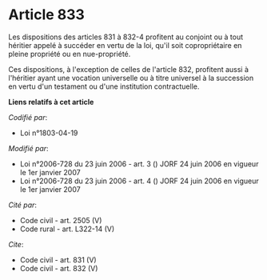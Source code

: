 # Article 833

Les dispositions des articles 831 à 832-4 profitent au conjoint ou à tout héritier appelé à succéder en vertu de la loi,
qu'il soit copropriétaire en pleine propriété ou en nue-propriété. 

Ces dispositions, à l'exception de celles de l'article 832, profitent aussi à l'héritier ayant une vocation universelle ou à
titre universel à la succession en vertu d'un testament ou d'une institution contractuelle.

**Liens relatifs à cet article**

_Codifié par_:

  - Loi n°1803-04-19

_Modifié par_:

  - Loi n°2006-728 du 23 juin 2006 - art. 3 () JORF 24 juin 2006 en vigueur le 1er janvier 2007
  - Loi n°2006-728 du 23 juin 2006 - art. 4 () JORF 24 juin 2006 en vigueur le 1er janvier 2007

_Cité par_:

  - Code civil - art. 2505 (V)
  - Code rural - art. L322-14 (V)

_Cite_:

  - Code civil - art. 831 (V)
  - Code civil - art. 832 (V)
